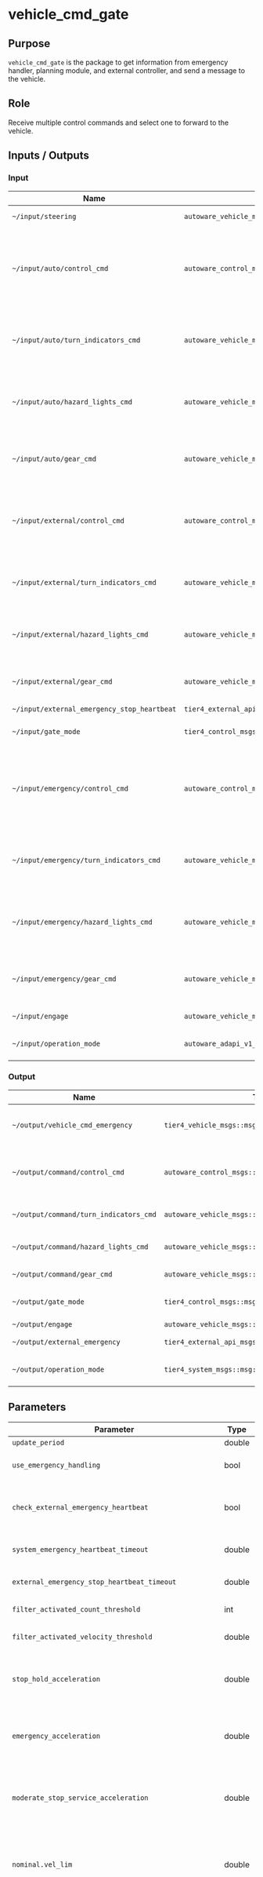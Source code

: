 # vehicle_cmd_gate

## Purpose

`vehicle_cmd_gate` is the package to get information from emergency handler, planning module, and external controller, and send a message to the vehicle.

## Role

Receive multiple control commands and select one to forward to the vehicle.

## Inputs / Outputs

### Input

| Name                                        | Type                                                | Description                                                          |
| ------------------------------------------- | --------------------------------------------------- | -------------------------------------------------------------------- |
| `~/input/steering`                          | `autoware_vehicle_msgs::msg::SteeringReport`        | steering status                                                      |
| `~/input/auto/control_cmd`                  | `autoware_control_msgs::msg::Control`               | command for lateral and longitudinal velocity from planning module   |
| `~/input/auto/turn_indicators_cmd`          | `autoware_vehicle_msgs::msg::TurnIndicatorsCommand` | turn indicators command from planning module                         |
| `~/input/auto/hazard_lights_cmd`            | `autoware_vehicle_msgs::msg::HazardLightsCommand`   | hazard lights command from planning module                           |
| `~/input/auto/gear_cmd`                     | `autoware_vehicle_msgs::msg::GearCommand`           | gear command from planning module                                    |
| `~/input/external/control_cmd`              | `autoware_control_msgs::msg::Control`               | command for lateral and longitudinal velocity from external          |
| `~/input/external/turn_indicators_cmd`      | `autoware_vehicle_msgs::msg::TurnIndicatorsCommand` | turn indicators command from external                                |
| `~/input/external/hazard_lights_cmd`        | `autoware_vehicle_msgs::msg::HazardLightsCommand`   | hazard lights command from external                                  |
| `~/input/external/gear_cmd`                 | `autoware_vehicle_msgs::msg::GearCommand`           | gear command from external                                           |
| `~/input/external_emergency_stop_heartbeat` | `tier4_external_api_msgs::msg::Heartbeat`           | heartbeat                                                            |
| `~/input/gate_mode`                         | `tier4_control_msgs::msg::GateMode`                 | gate mode (AUTO or EXTERNAL)                                         |
| `~/input/emergency/control_cmd`             | `autoware_control_msgs::msg::Control`               | command for lateral and longitudinal velocity from emergency handler |
| `~/input/emergency/turn_indicators_cmd`     | `autoware_vehicle_msgs::msg::TurnIndicatorsCommand` | turn indicators command from emergency handler                       |
| `~/input/emergency/hazard_lights_cmd`       | `autoware_vehicle_msgs::msg::HazardLightsCommand`   | hazard lights command from emergency handler                         |
| `~/input/emergency/gear_cmd`                | `autoware_vehicle_msgs::msg::GearCommand`           | gear command from emergency handler                                  |
| `~/input/engage`                            | `autoware_vehicle_msgs::msg::Engage`                | engage signal                                                        |
| `~/input/operation_mode`                    | `autoware_adapi_v1_msgs::msg::OperationModeState`   | operation mode of Autoware                                           |

### Output

| Name                                   | Type                                                | Description                                              |
| -------------------------------------- | --------------------------------------------------- | -------------------------------------------------------- |
| `~/output/vehicle_cmd_emergency`       | `tier4_vehicle_msgs::msg::VehicleEmergencyStamped`  | emergency state which was originally in vehicle command  |
| `~/output/command/control_cmd`         | `autoware_control_msgs::msg::Control`               | command for lateral and longitudinal velocity to vehicle |
| `~/output/command/turn_indicators_cmd` | `autoware_vehicle_msgs::msg::TurnIndicatorsCommand` | turn indicators command to vehicle                       |
| `~/output/command/hazard_lights_cmd`   | `autoware_vehicle_msgs::msg::HazardLightsCommand`   | hazard lights command to vehicle                         |
| `~/output/command/gear_cmd`            | `autoware_vehicle_msgs::msg::GearCommand`           | gear command to vehicle                                  |
| `~/output/gate_mode`                   | `tier4_control_msgs::msg::GateMode`                 | gate mode (AUTO or EXTERNAL)                             |
| `~/output/engage`                      | `autoware_vehicle_msgs::msg::Engage`                | engage signal                                            |
| `~/output/external_emergency`          | `tier4_external_api_msgs::msg::Emergency`           | external emergency signal                                |
| `~/output/operation_mode`              | `tier4_system_msgs::msg::OperationMode`             | current operation mode of the vehicle_cmd_gate           |

## Parameters

| Parameter                                             | Type     | Description                                                                                                                                                                                 |
| ----------------------------------------------------- | -------- | ------------------------------------------------------------------------------------------------------------------------------------------------------------------------------------------- |
| `update_period`                                       | double   | update period                                                                                                                                                                               |
| `use_emergency_handling`                              | bool     | true when emergency handler is used                                                                                                                                                         |
| `check_external_emergency_heartbeat`                  | bool     | true when checking heartbeat for emergency stop                                                                                                                                             |
| `system_emergency_heartbeat_timeout`                  | double   | timeout for system emergency                                                                                                                                                                |
| `external_emergency_stop_heartbeat_timeout`           | double   | timeout for external emergency                                                                                                                                                              |
| `filter_activated_count_threshold`                    | int      | threshold for filter activation                                                                                                                                                             |
| `filter_activated_velocity_threshold`                 | double   | velocity threshold for filter activation                                                                                                                                                    |
| `stop_hold_acceleration`                              | double   | longitudinal acceleration cmd when vehicle should stop                                                                                                                                      |
| `emergency_acceleration`                              | double   | longitudinal acceleration cmd when vehicle stop with emergency                                                                                                                              |
| `moderate_stop_service_acceleration`                  | double   | longitudinal acceleration cmd when vehicle stop with moderate stop service                                                                                                                  |
| `nominal.vel_lim`                                     | double   | limit of longitudinal velocity (activated in AUTONOMOUS operation mode)                                                                                                                     |
| `nominal.reference_speed_points`                      | <double> | velocity point used as a reference when calculate control command limit (activated in AUTONOMOUS operation mode). The size of this array must be equivalent to the size of the limit array. |
| `nominal.lon_acc_lim_for_lon_vel`                     | <double> | array of limits for longitudinal acceleration (activated in AUTONOMOUS operation mode)                                                                                                      |
| `nominal.lon_jerk_lim_for_lon_acc`                    | <double> | array of limits for longitudinal jerk (activated in AUTONOMOUS operation mode)                                                                                                              |
| `nominal.lat_acc_lim_for_steer_cmd`                   | <double> | array of limits for lateral acceleration (activated in AUTONOMOUS operation mode)                                                                                                           |
| `nominal.lat_jerk_lim_for_steer_cmd`                  | <double> | array of limits for lateral jerk (activated in AUTONOMOUS operation mode)                                                                                                                   |
| `nominal.steer_cmd_lim`                               | <double> | array of limits for steering angle (activated in AUTONOMOUS operation mode)                                                                                                                 |
| `nominal.steer_rate_lim_for_steer_cmd`                | <double> | array of limits for command steering rate (activated in AUTONOMOUS operation mode)                                                                                                          |
| `nominal.steer_cmd_diff_lim_from_current_steer`       | <double> | array of limits for difference between current and command steering angle (activated in AUTONOMOUS operation mode)                                                                          |
| `on_transition.vel_lim`                               | double   | limit of longitudinal velocity (activated in TRANSITION operation mode)                                                                                                                     |
| `on_transition.reference_speed_points`                | <double> | velocity point used as a reference when calculate control command limit (activated in TRANSITION operation mode). The size of this array must be equivalent to the size of the limit array. |
| `on_transition.lon_acc_lim_for_lon_vel`               | <double> | array of limits for longitudinal acceleration (activated in TRANSITION operation mode)                                                                                                      |
| `on_transition.lon_jerk_lim_for_lon_acc`              | <double> | array of limits for longitudinal jerk (activated in TRANSITION operation mode)                                                                                                              |
| `on_transition.lat_acc_lim_for_steer_cmd`             | <double> | array of limits for lateral acceleration (activated in TRANSITION operation mode)                                                                                                           |
| `on_transition.lat_jerk_lim_for_steer_cmd`            | <double> | array of limits for lateral jerk (activated in TRANSITION operation mode)                                                                                                                   |
| `on_transition.steer_cmd_lim`                         | <double> | array of limits for steering angle (activated in TRANSITION operation mode)                                                                                                                 |
| `on_transition.steer_rate_lim_for_steer_cmd`          | <double> | array of limits for command steering rate (activated in TRANSITION operation mode)                                                                                                          |
| `on_transition.steer_cmd_diff_lim_from_current_steer` | <double> | array of limits for difference between current and command steering angle (activated in TRANSITION operation mode)                                                                          |

### Parameter Naming Convention

The parameters follow specific naming patterns to clearly distinguish between different types of constraints:

#### Pattern 1: `[constraint]_lim_for_[target]`

- **Format**: `[physical_constraint]_lim_for_[controlled_variable]`

#### Pattern 2: `[target]_[constraint]_lim_from_[reference]`

- **Format**: `[controlled_variable]_[constraint_type]_lim_from_[reference_variable]`
- **Examples**:
  - `steer_cmd_diff_lim_from_current_steer` - Command steering difference limit from current steering angle

## Functionality

### Main Functionality

- Receive multiple control commands (from Autoware planning, emergency handler, remote control, etc.) and select one to forward to the vehicle.
- Apply a final guard on the selected command to enforce absolute safety limits (e.g., maximum steering rate). This is not a comfort filter.
- Enforce transition guards during mode changes into autonomous driving (e.g., remote→autonomous, manual→autonomous) to limit sudden changes. Integration with the Operation Transition Manager is recommended, though code boundaries should be maintained due to its complexity.

### Sub-Functionality

- Check heartbeat signals to verify connectivity for each input (e.g., emergency external heartbeat).
- Publish status indicating whether the final guard is active. Active guard in autonomous mode implies an unexpected constraint in command generation and requires attention.
- Leverage guard status during mode transitions to notify operators/drivers that a strong constraint is active (focus on "transition in progress" rather than simple filter activation).

### Filter function

This module incorporates a limitation filter to the control command right before its published. Primarily for safety, this filter restricts the output range of all control commands published through Autoware.

The limitation values are calculated based on the 1D interpolation of the limitation array parameters. Here is an example for the longitudinal jerk limit.

![filter-example](./image/filter.png)

Notation: this filter is not designed to enhance ride comfort. Its main purpose is to detect and remove abnormal values in the control outputs during the final stages of Autoware. If this filter is frequently active, it implies the control module may need tuning. If you're aiming to smoothen the signal via a low-pass filter or similar techniques, that should be handled in the control module. When the filter is activated, the topic `~/is_filter_activated` is published.

Notation 2: If you use vehicles in which the driving force is controlled by the accelerator/brake pedal, the jerk limit, denoting the pedal rate limit, must be sufficiently relaxed at low speeds.
Otherwise, quick pedal changes at start/stop will not be possible, resulting in slow starts and creep down on hills.
This functionality for starting/stopping was embedded in the source code but was removed because it was complex and could be achieved by parameters.

## Assumptions / Known limits

### External Emergency Heartbeat

The parameter `check_external_emergency_heartbeat` (true by default) enables an emergency stop request from external modules.
This feature requires a `~/input/external_emergency_stop_heartbeat` topic for health monitoring of the external module, and the vehicle_cmd_gate module will not start without the topic.
The `check_external_emergency_heartbeat` parameter must be false when the "external emergency stop" function is not used.

### Commands on Mode changes

Output commands' topics: `turn_indicators_cmd`, `hazard_light` and `gear_cmd` are selected based on `gate_mode`.
However, to ensure the continuity of commands, these commands will not change until the topics of new input commands arrive, even if a mode change occurs.

## Caution

- This node depends on the Operation Mode Transition Manager for Engage state transitions at the design level.
- Tests are essential and must be retained.
